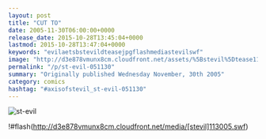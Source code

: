 ```yaml
---
layout: post
title: "CUT TO"
date: 2005-11-30T06:00:00+0000
release_date: 2015-10-28T13:45:04+0000
lastmod: 2015-10-28T13:47:04+0000
keywords: "evilaetsbstevildteasejpgflashmediastevilswf"
image: "http://d3e878vmunx8cm.cloudfront.net/assets/%5Bstevil%5Dtease113005.jpg"
permalink: "/p/st-evil-051130"
summary: "Originally published Wednesday November, 30th 2005"
category: comics
hashtag: "#axisofstevil_st-evil-051130"
---
```


![st-evil](http://d3e878vmunx8cm.cloudfront.net/assets/%5Bstevil%5Dtease113005.jpg)

!#flash(http://d3e878vmunx8cm.cloudfront.net/media/[stevil]113005.swf)
